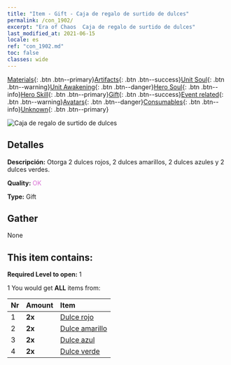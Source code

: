 ```yaml
---
title: "Item - Gift - Caja de regalo de surtido de dulces"
permalink: /con_1902/
excerpt: "Era of Chaos  Caja de regalo de surtido de dulces"
last_modified_at: 2021-06-15
locale: es
ref: "con_1902.md"
toc: false
classes: wide
---
```

 [Materials](/ItemsES/){: .btn .btn--primary}[Artifacts](/ItemsES/Artifacts/){: .btn .btn--success}[Unit Soul](/ItemsES/UnitSoul/){: .btn .btn--warning}[Unit Awakening](/ItemsES/UnitAwakening/){: .btn .btn--danger}[Hero Soul](/ItemsES/HeroSoul/){: .btn .btn--info}[Hero Skill](/ItemsES/HeroSkill/){: .btn .btn--primary}[Gift](/ItemsES/Gift/){: .btn .btn--success}[Event related](/ItemsES/Events/){: .btn .btn--warning}[Avatars](/ItemsES/Avatars/){: .btn .btn--danger}[Consumables](/ItemsES/Consumables/){: .btn .btn--info}[Unknown](/ItemsES/Unknown/){: .btn .btn--primary}

 ![Caja de regalo de surtido de dulces](/images/t/i_907525.png)

## Detalles
 **Descripción:** Otorga 2 dulces rojos, 2 dulces amarillos, 2 dulces azules y 2 dulces verdes.

 **Quality:** <span style="color: #DA70D6">OK</span>

 **Type:** Gift

## Gather

  None

## This item contains:

 **Required Level to open:** 1

 1 You would get **ALL** items  from:

  | Nr | Amount |     Item    |
  |:---|:-------|:------------|
  | 1 |  **2x** | [Dulce rojo](/ItemsES/con_549/) |  | 
  | 2 |  **2x** | [Dulce amarillo](/ItemsES/con_550/) |  | 
  | 3 |  **2x** | [Dulce azul](/ItemsES/con_551/) |  | 
  | 4 |  **2x** | [Dulce verde](/ItemsES/con_552/) |  | 
